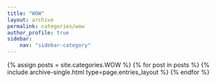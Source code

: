 ```yaml
---
title: "WOW"
layout: archive
permalink: categories/wow
author_profile: true
sidebar:
    nav: "sidebar-category"
---
```



{% assign posts = site.categories.WOW %}
{% for post in posts %} {% include archive-single.html type=page.entries_layout %} {% endfor %}